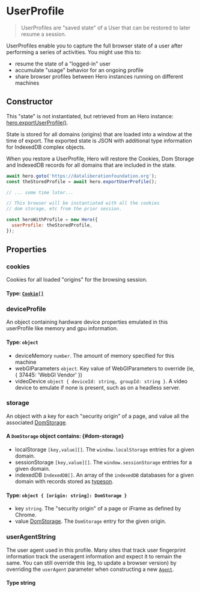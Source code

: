 # UserProfile

> UserProfiles are "saved state" of a User that can be restored to later resume a session.

UserProfiles enable you to capture the full browser state of a user after performing a series of activities. You might use this to:
 - resume the state of a "logged-in" user
 - accumulate "usage" behavior for an ongoing profile
 - share browser profiles between Hero instances running on different machines

## Constructor

This "state" is not instantiated, but retrieved from an Hero instance: [hero.exportUserProfile()](/docs/basic-interfaces/hero#export-profile).

State is stored for all domains (origins) that are loaded into a window at the time of export. The exported state is JSON with additional type information for IndexedDB complex objects.

When you restore a UserProfile, Hero will restore the Cookies, Dom Storage and IndexedDB records for all domains that are included in the state.

```js
await hero.goto('https://dataliberationfoundation.org');
const theStoredProfile = await hero.exportUserProfile();

// ... some time later...

// This browser will be instantiated with all the cookies
// dom storage, etc from the prior session.

const heroWithProfile = new Hero({
  userProfile: theStoredProfile,
});
```

## Properties

### cookies

Cookies for all loaded "origins" for the browsing session.

#### **Type**: [`Cookie[]`](/docs/advanced/cookie-storage#cookie)

### deviceProfile

An object containing hardware device properties emulated in this userProfile like memory and gpu information.

#### **Type**: `object`
  - deviceMemory `number`. The amount of memory specified for this machine
  - webGlParameters `object`. Key value of WebGlParameters to override (ie, { 37445: 'WebGl Vendor' })
  - videoDevice `object { deviceId: string, groupId: string }`. A video device to emulate if none is present, such as on a headless server.

### storage

An object with a key for each "security origin" of a page, and value all the associated [DomStorage](#dom-storage).

#### A `DomStorage` object contains: {#dom-storage}
  - localStorage `[key,value][]`. The `window.localStorage` entries for a given domain.
  - sessionStorage `[key,value][]`. The `window.sessionStorage` entries for a given domain.
  - indexedDB `IndexedDB[]`. An array of the `indexedDB` databases for a given domain with records stored as [typeson](https://github.com/dfahlander/typeson).
  
#### **Type**: `object { [origin: string]: DomStorage }`
  - key `string`. The "security origin" of a page or iFrame as defined by Chrome.
  - value [DomStorage](#dom-storage). The `DomStorage` entry for the given origin.

### userAgentString

The user agent used in this profile. Many sites that track user fingerprint information track the useragent information and expect it to remain the same. You can still override this (eg, to update a browser version) by overriding the `userAgent` parameter when constructing a new [`Agent`](/docs/basic-interfaces/agent).

#### **Type** string

